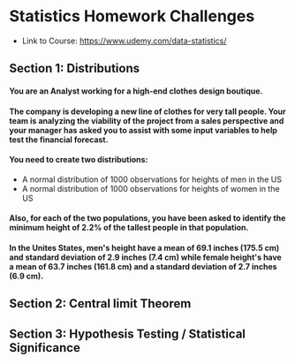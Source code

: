 # Statistics Homework Challenges
- Link to Course: https://www.udemy.com/data-statistics/

## Section 1: Distributions

#### You are an Analyst working for a high-end clothes design boutique. 
#### The company is developing a new line of clothes for very tall people. Your team is analyzing the viability of the project from a sales perspective and your manager has asked you to assist with some input variables to help test the financial forecast.
#### You need to create two distributions:
- A normal distribution of 1000 observations for heights of men in the US
- A normal distribution of 1000 observations for heights of women in the US
#### Also, for each of the two populations, you have been asked to identify the minimum height of 2.2% of the tallest people in that population.
#### In the Unites States, men's height have a mean of 69.1 inches (175.5 cm) and standard deviation of 2.9 inches (7.4 cm) while female height's have a mean of 63.7 inches (161.8 cm) and a standard deviation of 2.7 inches (6.9 cm). 

## Section 2: Central limit Theorem

## Section 3: Hypothesis Testing / Statistical Significance

